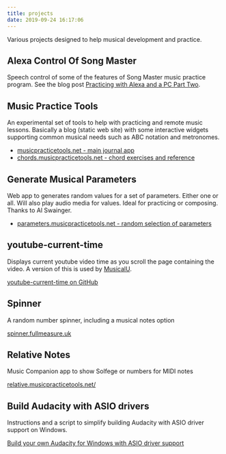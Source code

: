 ```yaml
---
title: projects
date: 2019-09-24 16:17:06
---
```


Various projects designed to help musical development and practice.

## Alexa Control Of Song Master

Speech control of some of the features of Song Master music practice program. See the blog post [Practicing with Alexa and a PC Part Two](/2023/08/28/practice-with-alexa_part_two).

## Music Practice Tools

An experimental set of tools to help with practicing and remote music lessons. Basically a blog (static web site) with some interactive widgets supporting common musical needs such as ABC notation and metronomes.

- [musicpracticetools.net - main journal app](https://musicpracticetools.net)
- [chords.musicpracticetools.net - chord exercises and reference](https://chords.musicpracticetools.net)

## Generate Musical Parameters

Web app to generates random values for a set of parameters. Either one or all. Will also play audio media for values. Ideal for practicing or composing. Thanks to Al Swainger.

- [parameters.musicpracticetools.net - random selection of parameters](https://parameters.musicpracticetools.net)

## youtube-current-time

Displays current youtube video time as you scroll the page containing the video. A version of this is used by [MusicalU](https://www.musical-u.com/).

[youtube-current-time on GitHub](https://github.com/music-practice-tools/youtube-current-times)

## Spinner

A random number spinner, including a musical notes option

[spinner.fullmeasure.uk](https://spinner.fullmeasure.uk)

## Relative Notes

Music Companion app to show Solfege or numbers for MIDI notes

[relative.musicpracticetools.net/](https://relative.musicpracticetools.net/)

## Build Audacity with ASIO drivers

Instructions and a script to simplify building Audacity with ASIO driver support on Windows.

[Build your own Audacity for Windows with ASIO driver support](https://gist.github.com/SteveALee/da24c2be633340b8791066dd98eb5d0b)
